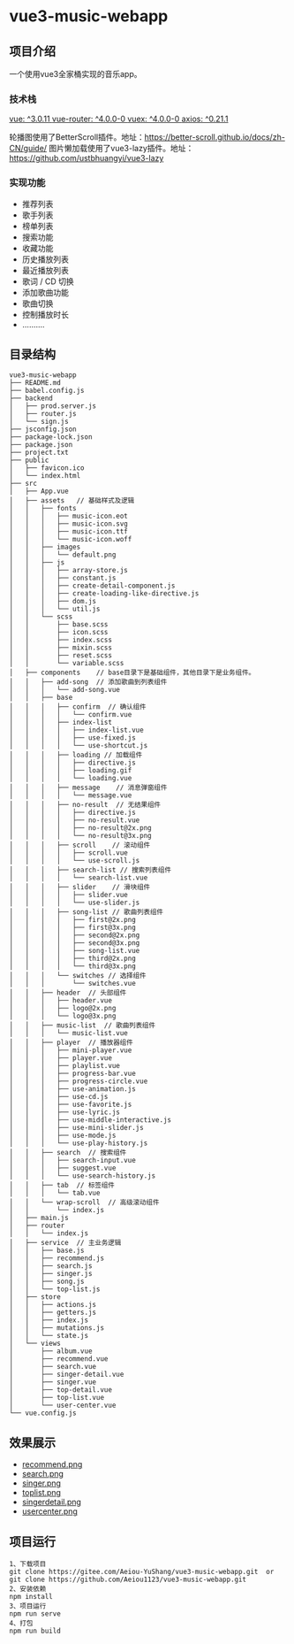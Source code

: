 # vue3-music-webapp

## 项目介绍

一个使用vue3全家桶实现的音乐app。



### 技术栈

[vue: ^3.0.11 ](https://img.shields.io/badge/vue-^3.0.11-green)      [vue-router: ^4.0.0-0 ](https://img.shields.io/badge/vue--router-^4.0.0--0-yellow)        [vuex: ^4.0.0-0 ](https://img.shields.io/badge/vuex-^4.0.0--0-yellow)         [axios: ^0.21.1 ](https://img.shields.io/badge/axios-^0.21.1-yellow)

轮播图使用了BetterScroll插件。地址：https://better-scroll.github.io/docs/zh-CN/guide/     图片懒加载使用了vue3-lazy插件。地址：https://github.com/ustbhuangyi/vue3-lazy


### 实现功能

- 推荐列表
- 歌手列表
- 榜单列表
- 搜索功能
- 收藏功能
- 历史播放列表
- 最近播放列表
- 歌词 / CD 切换
- 添加歌曲功能
- 歌曲切换
- 控制播放时长
- ..........



## 目录结构

```
vue3-music-webapp
├── README.md
├── babel.config.js
├── backend
│   ├── prod.server.js
│   ├── router.js
│   └── sign.js
├── jsconfig.json
├── package-lock.json
├── package.json
├── project.txt
├── public
│   ├── favicon.ico
│   └── index.html
├── src
│   ├── App.vue
│   ├── assets   // 基础样式及逻辑
│   │   ├── fonts
│   │   │   ├── music-icon.eot
│   │   │   ├── music-icon.svg
│   │   │   ├── music-icon.ttf
│   │   │   └── music-icon.woff
│   │   ├── images
│   │   │   └── default.png
│   │   ├── js
│   │   │   ├── array-store.js
│   │   │   ├── constant.js
│   │   │   ├── create-detail-component.js
│   │   │   ├── create-loading-like-directive.js
│   │   │   ├── dom.js
│   │   │   └── util.js
│   │   └── scss
│   │       ├── base.scss
│   │       ├── icon.scss
│   │       ├── index.scss
│   │       ├── mixin.scss
│   │       ├── reset.scss
│   │       └── variable.scss
│   ├── components    // base目录下是基础组件，其他目录下是业务组件。
│   │   ├── add-song  // 添加歌曲到列表组件
│   │   │   └── add-song.vue
│   │   ├── base  
│   │   │   ├── confirm  // 确认组件
│   │   │   │   └── confirm.vue
│   │   │   ├── index-list
│   │   │   │   ├── index-list.vue
│   │   │   │   ├── use-fixed.js
│   │   │   │   └── use-shortcut.js
│   │   │   ├── loading // 加载组件
│   │   │   │   ├── directive.js
│   │   │   │   ├── loading.gif
│   │   │   │   └── loading.vue
│   │   │   ├── message    // 消息弹窗组件
│   │   │   │   └── message.vue
│   │   │   ├── no-result  // 无结果组件
│   │   │   │   ├── directive.js
│   │   │   │   ├── no-result.vue
│   │   │   │   ├── no-result@2x.png
│   │   │   │   └── no-result@3x.png
│   │   │   ├── scroll    // 滚动组件
│   │   │   │   ├── scroll.vue
│   │   │   │   └── use-scroll.js
│   │   │   ├── search-list // 搜索列表组件
│   │   │   │   └── search-list.vue
│   │   │   ├── slider    // 滑块组件
│   │   │   │   ├── slider.vue
│   │   │   │   └── use-slider.js
│   │   │   ├── song-list // 歌曲列表组件
│   │   │   │   ├── first@2x.png
│   │   │   │   ├── first@3x.png
│   │   │   │   ├── second@2x.png
│   │   │   │   ├── second@3x.png
│   │   │   │   ├── song-list.vue
│   │   │   │   ├── third@2x.png
│   │   │   │   └── third@3x.png
│   │   │   └── switches // 选择组件
│   │   │       └── switches.vue
│   │   ├── header  // 头部组件
│   │   │   ├── header.vue
│   │   │   ├── logo@2x.png
│   │   │   └── logo@3x.png
│   │   ├── music-list  // 歌曲列表组件
│   │   │   └── music-list.vue
│   │   ├── player  // 播放器组件
│   │   │   ├── mini-player.vue
│   │   │   ├── player.vue
│   │   │   ├── playlist.vue
│   │   │   ├── progress-bar.vue
│   │   │   ├── progress-circle.vue
│   │   │   ├── use-animation.js
│   │   │   ├── use-cd.js
│   │   │   ├── use-favorite.js
│   │   │   ├── use-lyric.js
│   │   │   ├── use-middle-interactive.js
│   │   │   ├── use-mini-slider.js
│   │   │   ├── use-mode.js
│   │   │   └── use-play-history.js
│   │   ├── search  // 搜索组件
│   │   │   ├── search-input.vue
│   │   │   ├── suggest.vue
│   │   │   └── use-search-history.js
│   │   ├── tab  // 标签组件
│   │   │   └── tab.vue
│   │   └── wrap-scroll  // 高级滚动组件
│   │       └── index.js
│   ├── main.js
│   ├── router
│   │   └── index.js
│   ├── service  // 主业务逻辑
│   │   ├── base.js
│   │   ├── recommend.js
│   │   ├── search.js
│   │   ├── singer.js
│   │   ├── song.js
│   │   └── top-list.js
│   ├── store
│   │   ├── actions.js
│   │   ├── getters.js
│   │   ├── index.js
│   │   ├── mutations.js
│   │   └── state.js
│   └── views
│       ├── album.vue
│       ├── recommend.vue
│       ├── search.vue
│       ├── singer-detail.vue
│       ├── singer.vue
│       ├── top-detail.vue
│       ├── top-list.vue
│       └── user-center.vue
└── vue.config.js
```



## 效果展示

- [recommend.png](https://postimg.cc/87TLV5Vy)
- [search.png](https://postimg.cc/v1kzMshc)
- [singer.png](https://postimg.cc/Xp4gnxfc)
- [toplist.png](https://postimg.cc/ZvZ6KKdK)
- [singerdetail.png](https://postimg.cc/0MC0SwxJ)
- [usercenter.png](https://postimg.cc/56rq81cp)



## 项目运行

```
1、下载项目
git clone https://gitee.com/Aeiou-YuShang/vue3-music-webapp.git  or  git clone https://github.com/Aeiou1123/vue3-music-webapp.git
2、安装依赖
npm install
3、项目运行
npm run serve
4、打包
npm run build
```

